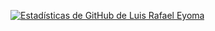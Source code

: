 [![Estadísticas de GitHub de Luis Rafael Eyoma](https://github-readme-stats.vercel.app/api?username=Juanxrpana&show_icons=true&theme=radical)](https://github.com/Juanxrpana)
